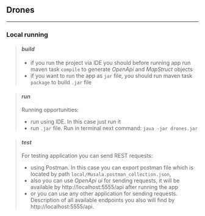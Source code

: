 ## Drones

---

### Local running

>#### _build_
> - if you run the project via IDE you should before running app run maven task `compile` to generate _OpenApi_ and _MapStruct_ objects 
> - if you want to run the app as `jar` file, you should run maven task `package` to build `.jar` file

>#### _run_
> Running opportunities:
> - run using IDE. In this case just run it
> - run `.jar` file. Run in terminal next command: `java -jar drones.jar`

>#### _test_
> For testing application you can send REST requests:
> - using Postman. In this case you can export postman file which is located by path `local/Musala.postman_collection.json`, 
> - also you can use _OpenApi ui_ for sending requests, it will be available by http://localhost:5555/api after running the app 
> - or you can use any other application for sending requests.  
>   Description of all available endpoints you also will find by http://localhost:5555/api.
